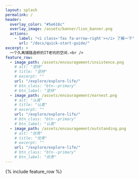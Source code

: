 ```yaml
---
layout: splash
permalink: /
header:
  overlay_color: "#5e616c"
  overlay_image: /assets/banner/lion_banner.png
  actions:
    - label: "<i class='fas fa-arrow-right'></i> 了解一下"
      url: "/docs/quick-start-guide/"
excerpt: >
  一个久离铺路造桥的IT老坑的空间.<br />
feature_row:
  - image_path: /assets/encouragement/insistence.png
    # alt: "坚持"
    # title: "坚持"
    # excerpt: ""
    url: "/explore/explore-life/"
    # btn_class: "btn--primary"
    # btn_label: "坚持"
  - image_path: /assets/encouragement/earnest.png
    # alt: "认真"
    # title: "认真"
    # excerpt: ""
    url: "/explore/explore-life/"
    # btn_class: "btn--primary"
    # btn_label: "认真"
  - image_path: /assets/encouragement/outstanding.png
    # alt: "优秀"
    # title: "优秀"
    # excerpt: ""
    url: "/explore/explore-life/"
    # btn_class: "btn--primary"
    # btn_label: "优秀"      
---
```


{% include feature_row %}